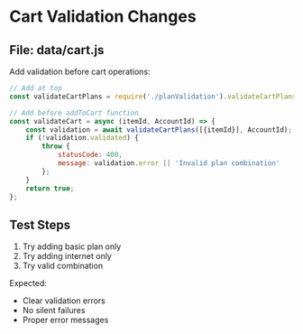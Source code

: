 # Cart Validation Changes

## File: data/cart.js
Add validation before cart operations:

```javascript
// Add at top
const validateCartPlans = require('./planValidation').validateCartPlans;

// Add before addToCart function
const validateCart = async (itemId, AccountId) => {
    const validation = await validateCartPlans([{itemId}], AccountId);
    if (!validation.validated) {
        throw {
            statusCode: 400,
            message: validation.error || 'Invalid plan combination'
        };
    }
    return true;
};
```

## Test Steps
1. Try adding basic plan only
2. Try adding internet only
3. Try valid combination

Expected:
- Clear validation errors
- No silent failures
- Proper error messages